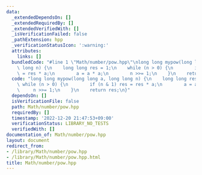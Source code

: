 ```yaml
---
data:
  _extendedDependsOn: []
  _extendedRequiredBy: []
  _extendedVerifiedWith: []
  _isVerificationFailed: false
  _pathExtension: hpp
  _verificationStatusIcon: ':warning:'
  attributes:
    links: []
  bundledCode: "#line 1 \"Math/number/pow.hpp\"\nlong long mypow(long long a, long\
    \ long n) {\n    long long res = 1;\n    while (n > 0) {\n        if (n & 1) res\
    \ = res * a;\n        a = a * a;\n        n >>= 1;\n    }\n    return res;\n}\n"
  code: "long long mypow(long long a, long long n) {\n    long long res = 1;\n   \
    \ while (n > 0) {\n        if (n & 1) res = res * a;\n        a = a * a;\n   \
    \     n >>= 1;\n    }\n    return res;\n}"
  dependsOn: []
  isVerificationFile: false
  path: Math/number/pow.hpp
  requiredBy: []
  timestamp: '2022-12-20 21:47:53+09:00'
  verificationStatus: LIBRARY_NO_TESTS
  verifiedWith: []
documentation_of: Math/number/pow.hpp
layout: document
redirect_from:
- /library/Math/number/pow.hpp
- /library/Math/number/pow.hpp.html
title: Math/number/pow.hpp
---
```

